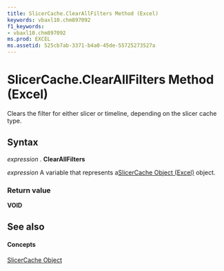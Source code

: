 ```yaml
---
title: SlicerCache.ClearAllFilters Method (Excel)
keywords: vbaxl10.chm897092
f1_keywords:
- vbaxl10.chm897092
ms.prod: EXCEL
ms.assetid: 525cb7ab-3371-b4a0-45de-55725273527a
---
```



# SlicerCache.ClearAllFilters Method (Excel)

Clears the filter for either slicer or timeline, depending on the slicer cache type.


## Syntax

 _expression_ . **ClearAllFilters**

 _expression_ A variable that represents a[SlicerCache Object (Excel)](slicercache-object-excel.md) object.


### Return value

 **VOID**


## See also


#### Concepts


[SlicerCache Object](slicercache-object-excel.md)

